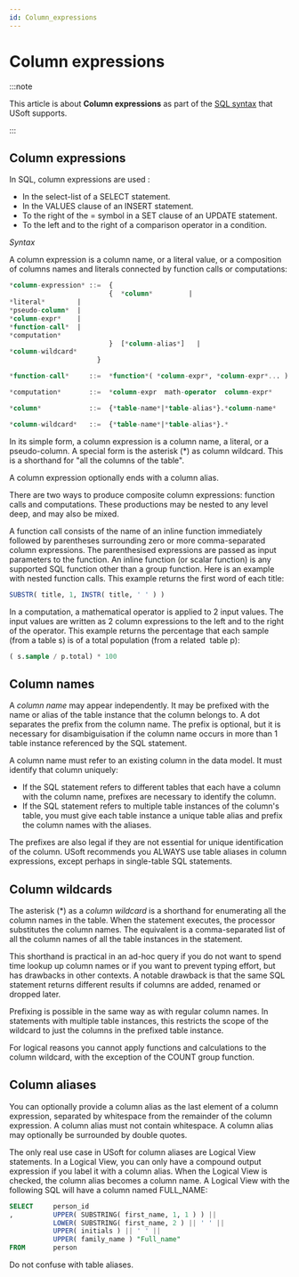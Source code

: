 ```yaml
---
id: Column_expressions
---
```


# Column expressions




:::note

This article is about **Column expressions** as part of the [SQL syntax](/Modeller_and_Rules_Engine/SQL_syntax) that USoft supports.

:::

## **Column expressions**

In SQL, column expressions are used :

- In the select-list of a SELECT statement.
- In the VALUES clause of an INSERT statement.
- To the right of the = symbol in a SET clause of an UPDATE statement.
- To the left and to the right of a comparison operator in a condition.

*Syntax*

A column expression is a column name, or a literal value, or a composition of columns names and literals connected by function calls or computations:

```sql
*column-expression* ::=  {
                         {  *column*         | 
*literal*        |  
*pseudo-column*  |  
*column-expr*    |
*function-call*  |
*computation*
                         }  [*column-alias*]   |   
*column-wildcard*
                      }

*function-call*     ::=  *function*( *column-expr*, *column-expr*... )

*computation*       ::=  *column-expr  math-operator  column-expr*

*column*            ::=  {*table-name*|*table-alias*}.*column-name*

*column-wildcard*   ::=  {*table-name*|*table-alias*}.*
```

In its simple form, a column expression is a column name, a literal, or a pseudo-column. A special form is the asterisk (*) as column wildcard. This is a shorthand for "all the columns of the table".

A column expression optionally ends with a column alias.

There are two ways to produce composite column expressions: function calls and computations. These productions may be nested to any level deep, and may also be mixed.

A function call consists of the name of an inline function immediately followed by parentheses surrounding zero or more comma-separated column expressions. The parenthesised expressions are passed as input parameters to the function. An inline function (or scalar function) is any supported SQL function other than a group function. Here is an example with nested function calls. This example returns the first word of each title:

```sql
SUBSTR( title, 1, INSTR( title, ' ' ) )
```

In a computation, a mathematical operator is applied to 2 input values. The input values are written as 2 column expressions to the left and to the right of the operator. This example returns the percentage that each sample (from a table s) is of a total population (from a related  table p):

```sql
( s.sample / p.total) * 100
```

## Column names

A *column name* may appear independently. It may be prefixed with the name or alias of the table instance that the column belongs to. A dot separates the prefix from the column name. The prefix is optional, but it is necessary for disambiguisation if the column name occurs in more than 1 table instance referenced by the SQL statement.

A column name must refer to an existing column in the data model. It must identify that column uniquely:

- If the SQL statement refers to different tables that each have a column with the column name, prefixes are necessary to identify the column.
- If the SQL statement refers to multiple table instances of the column's table, you must give each table instance a unique table alias and prefix the column names with the aliases.

The prefixes are also legal if they are not essential for unique identification of the column. USoft recommends you ALWAYS use table aliases in column expressions, except perhaps in single-table SQL statements.

## Column wildcards

The asterisk (*) as a *column wildcard* is a shorthand for enumerating all the column names in the table. When the statement executes, the processor substitutes the column names. The equivalent is a comma-separated list of all the column names of all the table instances in the statement.

This shorthand is practical in an ad-hoc query if you do not want to spend time lookup up column names or if you want to prevent typing effort, but has drawbacks in other contexts. A notable drawback is that the same SQL statement returns different results if columns are added, renamed or dropped later.

Prefixing is possible in the same way as with regular column names. In statements with multiple table instances, this restricts the scope of the wildcard to just the columns in the prefixed table instance.

For logical reasons you cannot apply functions and calculations to the column wildcard, with the exception of the COUNT group function.

## Column aliases

You can optionally provide a column alias as the last element of a column expression, separated by whitespace from the remainder of the column expression. A column alias must not contain whitespace. A column alias may optionally be surrounded by double quotes.

The only real use case in USoft for column aliases are Logical View statements. In a Logical View, you can only have a compound output expression if you label it with a column alias. When the Logical View is checked, the column alias becomes a column name. A Logical View with the following SQL will have a column named FULL_NAME:

```sql
SELECT     person_id
,          UPPER( SUBSTRING( first_name, 1, 1 ) ) ||
           LOWER( SUBSTRING( first_name, 2 ) || ' ' ||
           UPPER( initials ) || ' ' ||
           UPPER( family_name ) "Full_name"
FROM       person
```

Do not confuse with table aliases.

 